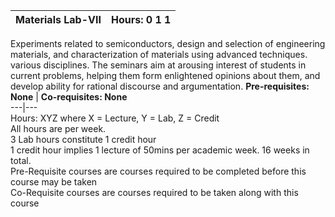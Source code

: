 **Materials Lab-VII** | **Hours: 0 1 1**  
---|---  
Experiments related to semiconductors, design and selection of engineering materials, and characterization of materials using advanced techniques. various disciplines. The seminars aim at arousing interest of students in current problems, helping them form enlightened opinions about them, and develop ability for rational discourse and argumentation.
**Pre-requisites: None** | **Co-requisites: None**  
---|---  
Hours: XYZ where X = Lecture, Y = Lab, Z = Credit  
All hours are per week.  
3 Lab hours constitute 1 credit hour  
1 credit hour implies 1 lecture of 50mins per academic week. 16 weeks in total.  
Pre-Requisite courses are courses required to be completed before this course may be taken  
Co-Requisite courses are courses required to be taken along with this course

